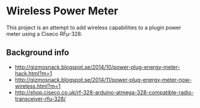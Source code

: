 # Wireless Power Meter

This project is an attempt to add wireless capabilities to a plugin power meter using a Ciseco RFµ-328.

## Background info

* http://gizmosnack.blogspot.se/2014/10/power-plug-energy-meter-hack.html?m=1
* http://gizmosnack.blogspot.se/2014/11/power-plug-energy-meter-now-wireless.html?m=1
* http://shop.ciseco.co.uk/rf-328-arduino-atmega-328-compatible-radio-transceiver-rfu-328/
